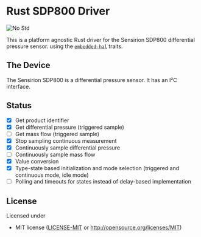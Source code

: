 # Rust SDP800 Driver

![No Std][no-std-badge]

This is a platform agnostic Rust driver for the Sensirion SDP800 differential pressure sensor.
using the [`embedded-hal`](https://github.com/japaric/embedded-hal) traits.

## The Device

The Sensirion SDP800 is a differential pressure sensor. It has an I²C interface.

## Status

- [x] Get product identifier
- [x] Get differential pressure (triggered sample)
- [ ] Get mass flow (triggered sample)
- [x] Stop sampling continuous measurement
- [x] Continuously sample differential pressure
- [ ] Continuously sample mass flow
- [x] Value conversion
- [x] Type-state based initialization and mode selection (triggered and continuous mode, idle mode)
- [ ] Polling and timeouts for states instead of delay-based implementation

## License

Licensed under

 * MIT license ([LICENSE-MIT](LICENSE-MIT) or http://opensource.org/licenses/MIT)

<!-- Badges -->
[no-std-badge]: https://img.shields.io/badge/no__std-yes-blue
